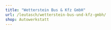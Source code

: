 ```yaml
---
title: "Wetterstein Bus & Kfz GmbH"
url: /leutasch/wetterstein-bus-und-kfz-gmbh/
shop: Autowerkstatt
---
```

